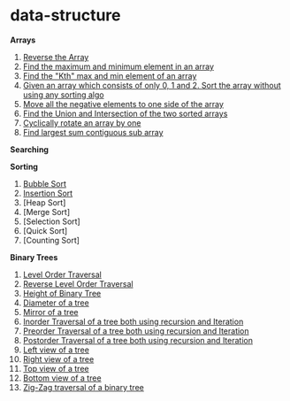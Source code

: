 # data-structure

**Arrays**

1. [Reverse the Array](https://www.geeksforgeeks.org/write-a-program-to-reverse-an-array-or-string/)
2. [Find the maximum and minimum element in an array](https://www.geeksforgeeks.org/maximum-and-minimum-in-an-array/)
3. [Find the "Kth" max and min element of an array ](https://practice.geeksforgeeks.org/problems/kth-smallest-element5635/1)
4. [Given an array which consists of only 0, 1 and 2. Sort the array without using any sorting algo](https://practice.geeksforgeeks.org/problems/sort-an-array-of-0s-1s-and-2s4231/1)
5. [Move all the negative elements to one side of the array](https://www.geeksforgeeks.org/move-negative-numbers-beginning-positive-end-constant-extra-space/)
6. [Find the Union and Intersection of the two sorted arrays](https://www.geeksforgeeks.org/union-and-intersection-of-two-sorted-arrays-2/)
7. [Cyclically rotate an array by one](https://practice.geeksforgeeks.org/problems/cyclically-rotate-an-array-by-one2614/1)
8. [Find largest sum contiguous sub array](https://practice.geeksforgeeks.org/problems/kadanes-algorithm-1587115620/1)


**Searching**


**Sorting**
1. [Bubble Sort](https://www.geeksforgeeks.org/bubble-sort/)
2. [Insertion Sort](https://www.geeksforgeeks.org/insertion-sort/)
3. [Heap Sort]
4. [Merge Sort]
5. [Selection Sort]
6. [Quick Sort]
7. [Counting Sort]

**Binary Trees**
1. [Level Order Traversal ](https://www.geeksforgeeks.org/level-order-tree-traversal/)
2. [Reverse Level Order Traversal](https://practice.geeksforgeeks.org/problems/reverse-level-order-traversal/1)
3. [Height of Binary Tree](https://practice.geeksforgeeks.org/problems/height-of-binary-tree/1)
4. [Diameter of a tree](https://practice.geeksforgeeks.org/problems/diameter-of-binary-tree/1)
5. [Mirror of a tree](https://www.geeksforgeeks.org/create-a-mirror-tree-from-the-given-binary-tree/)
6. [Inorder Traversal of a tree both using recursion and Iteration](https://www.techiedelight.com/inorder-tree-traversal-iterative-recursive/)
7. [Preorder Traversal of a tree both using recursion and Iteration](https://www.techiedelight.com/preorder-tree-traversal-iterative-recursive/)
8. [Postorder Traversal of a tree both using recursion and Iteration](https://www.techiedelight.com/postorder-tree-traversal-iterative-recursive/)
9. [Left view of a tree](https://practice.geeksforgeeks.org/problems/left-view-of-binary-tree/1)
10. [Right view of a tree](https://practice.geeksforgeeks.org/problems/right-view-of-binary-tree/1)
11. [Top view of a tree](https://practice.geeksforgeeks.org/problems/top-view-of-binary-tree/1)
12. [Bottom view of a tree](https://practice.geeksforgeeks.org/problems/bottom-view-of-binary-tree/1)
13. [Zig-Zag traversal of a binary tree](https://practice.geeksforgeeks.org/problems/zigzag-tree-traversal/1)